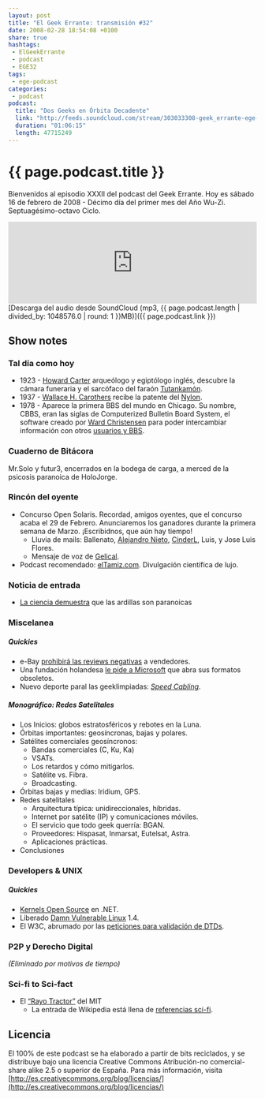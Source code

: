 ```yaml
---
layout: post
title: "El Geek Errante: transmisión #32"
date: 2008-02-28 18:54:08 +0100
share: true
hashtags:
 - ElGeekErrante
 - podcast
 - EGE32
tags:
 - ege-podcast
categories:
 - podcast
podcast:
  title: "Dos Geeks en Órbita Decadente"
  link: "http://feeds.soundcloud.com/stream/303033308-geek_errante-ege-podcast-ep32.mp3"
  duration: "01:06:15"
  length: 47715249
---
```


# {{ page.podcast.title }}
Bienvenidos al episodio XXXII del podcast del Geek Errante. Hoy es sábado 16 de febrero de 2008 - Décimo día del primer mes del Año Wu-Zi. Septuagésimo-octavo Ciclo.

<iframe width="100%" height="166" scrolling="no" frameborder="no" src="https://w.soundcloud.com/player/?url=https%3A//api.soundcloud.com/tracks/303033308&amp;color=ff5500&amp;auto_play=false&amp;hide_related=false&amp;show_comments=true&amp;show_user=true&amp;show_reposts=false"></iframe>
[Descarga del audio desde SoundCloud (mp3, {{ page.podcast.length | divided_by: 1048576.0 | round: 1 }}MB)]({{ page.podcast.link }})

## Show notes

### Tal día como hoy
- 1923 - [Howard Carter](https://en.wikipedia.org/wiki/Howard_Carter) arqueólogo y egiptólogo inglés, descubre la cámara funeraria y el sarcófaco del faraón [Tutankamón](https://es.wikipedia.org/wiki/Tutankam%C3%B3n).
- 1937 - [Wallace H. Carothers](https://en.wikipedia.org/wiki/Wallace_Carothers) recibe la patente del [Nylon](https://en.wikipedia.org/wiki/Nylon).
- 1978 - Aparece la primera BBS del mundo en Chicago. Su nombre, CBBS, eran las siglas de Computerized Bulletin Board System, el software creado por [Ward Christensen](https://en.wikipedia.org/wiki/Ward_Christensen) para poder intercambiar información con otros [usuarios y BBS](http://www.bbsdocumentary.com/).

### Cuaderno de Bitácora
Mr.Solo y futur3, encerrados en la bodega de carga, a merced de la psicosis paranoica de HoloJorge.

### Rincón del oyente
- Concurso Open Solaris. Recordad, amigos oyentes, que el concurso acaba el 29 de Febrero. Anunciaremos los ganadores durante la primera semana de Marzo. ¡Escribidnos, que aún hay tiempo!
    - Lluvia de mails: Ballenato, [Alejandro Nieto](http://vacasueca.blogspot.com.es/), [CinderL](http://cinderl.myblog.es/), Luis, y Jose Luis Flores.
    - Mensaje de voz de [Gelical](http://web.archive.org/web/20090802031533/http://patacaminuta.net/).
- Podcast recomendado: [elTamiz.com](http://eltamiz.com/). Divulgación científica de lujo.

### Noticia de entrada
- [La ciencia demuestra](http://web.archive.org/web/20090722100307/http://www.environmentalgraffiti.com/ecology/squirrels-are-sneaky/704) que las ardillas son paranoicas

### Miscelanea

##### Quickies
- e-Bay [prohibirá las reviews negativas](http://news.bbc.co.uk/2/hi/business/7228460.stm) a vendedores.
- Una fundación holandesa [le pide a Microsoft](https://nlnet.nl/press/20080118-formats.html) que abra sus formatos obsoletos.
- Nuevo deporte paral las geeklimpiadas: [*Speed Cabling*](https://makezine.com/2008/02/14/speedcabling-brings-out-y/).

##### Monográfico: Redes Satelitales
- Los Inicios: globos estratosféricos y rebotes en la Luna.
- Órbitas importantes: geosíncronas, bajas y polares.
- Satélites comerciales geosíncronos:
    - Bandas comerciales (C, Ku, Ka)
    - VSATs.
    - Los retardos y cómo mitigarlos.
    - Satélite vs. Fibra.
    - Broadcasting.
- Órbitas bajas y medias: Iridium, GPS.
- Redes satelitales
    - Arquitectura típica: unidireccionales, híbridas.
    - Internet por satélite (IP) y comunicaciones móviles.
    - El servicio que todo geek querría: BGAN.
    - Proveedores: Hispasat, Inmarsat, Eutelsat, Astra.
    - Aplicaciones prácticas.
- Conclusiones

### Developers & UNIX

##### Quickies
- [Kernels Open Source](http://arstechnica.com/information-technology/2008/02/developers-create-open-source-os-kernels-using-net-tools/) en .NET.
- Liberado [Damn Vulnerable Linux](http://distrowatch.com/table.php?distribution=DVL) 1.4.
- El W3C, abrumado por las [peticiones para validación de DTDs](https://developers.slashdot.org/story/08/02/08/2238228/w3c-gets-excessive-dtd-traffic).

### P2P y Derecho Digital
*(Eliminado por motivos de tiempo)*

### Sci-fi to Sci-fact
- El [“Rayo Tractor”](https://www.eurekalert.org/pub_releases/2007-10/miot-md103007.php) del MIT
    - La entrada de Wikipedia está llena de [referencias sci-fi](https://en.wikipedia.org/wiki/Tractor_beam#Fiction).

## Licencia
El 100% de este podcast se ha elaborado a partir de bits reciclados, y se distribuye bajo una licencia Creative Commons Atribución-no comercial-share alike 2.5 o superior de España. Para más información, visita [http://es.creativecommons.org/blog/licencias/](http://es.creativecommons.org/blog/licencias/)


